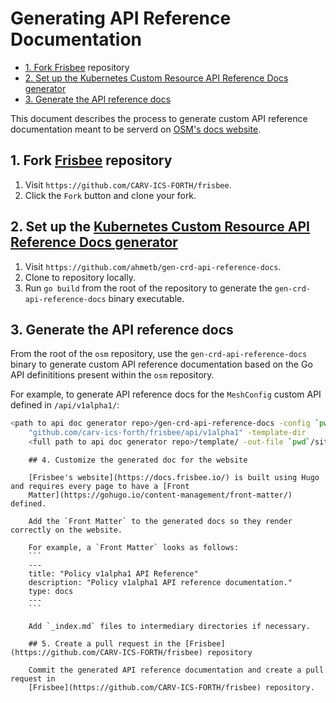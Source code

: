 # Generating API Reference Documentation

<!-- toc -->

- [1. Fork <a href="https://github.com/CARV-ICS-FORTH/frisbee">Frisbee</a> repository](#1-fork-frisbee-repository)
- [2. Set up the <a href="https://github.com/ahmetb/gen-crd-api-reference-docs">Kubernetes Custom Resource API Reference Docs generator</a>](#2-set-up-the-kubernetes-custom-resource-api-reference-docs-generator)
- [3. Generate the API reference docs](#3-generate-the-api-reference-docs)

<!-- /toc -->

This document describes the process to generate custom API reference documentation meant to be serverd on [OSM's docs website](https://docs.openservicemesh.io/).

## 1. Fork [Frisbee](https://github.com/CARV-ICS-FORTH/frisbee) repository

1. Visit `https://github.com/CARV-ICS-FORTH/frisbee`.
1. Click the `Fork` button and clone your fork.

## 2. Set up the [Kubernetes Custom Resource API Reference Docs generator](https://github.com/ahmetb/gen-crd-api-reference-docs)

1. Visit `https://github.com/ahmetb/gen-crd-api-reference-docs`.
1. Clone to repository locally.
1. Run `go build` from the root of the repository to generate the `gen-crd-api-reference-docs` binary executable.

## 3. Generate the API reference docs

From the root of the `osm` repository, use the `gen-crd-api-reference-docs` binary to generate custom API reference documentation based on the Go API definititions present within the `osm` repository.

For example, to generate API reference docs for the `MeshConfig` custom API defined in `/api/v1alpha1/`:
```bash
<path to api doc generator repo>/gen-crd-api-reference-docs -config `pwd`/docs/api_reference/config.json -api-dir
    "github.com/carv-ics-forth/frisbee/api/v1alpha1" -template-dir
    <full path to api doc generator repo>/template/ -out-file `pwd`/site/docs/api_reference/config/v1alpha1.md
```

        ## 4. Customize the generated doc for the website
    
        [Frisbee's website](https://docs.frisbee.io/) is built using Hugo and requires every page to have a [Front
        Matter](https://gohugo.io/content-management/front-matter/) defined.
    
        Add the `Front Matter` to the generated docs so they render correctly on the website.
    
        For example, a `Front Matter` looks as follows:
        ```
        ---
        title: "Policy v1alpha1 API Reference"
        description: "Policy v1alpha1 API reference documentation."
        type: docs
        ---
        ```
    
        Add `_index.md` files to intermediary directories if necessary.
    
        ## 5. Create a pull request in the [Frisbee](https://github.com/CARV-ICS-FORTH/frisbee) repository
    
        Commit the generated API reference documentation and create a pull request in
        [Frisbee](https://github.com/CARV-ICS-FORTH/frisbee) repository.